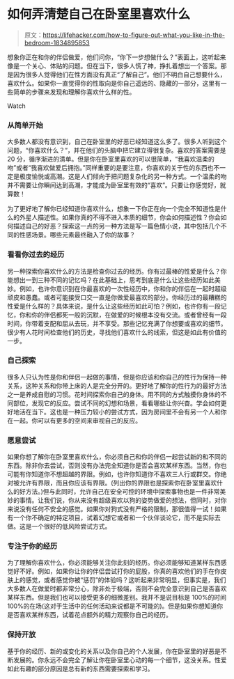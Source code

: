 # 如何弄清楚自己在卧室里喜欢什么

> 原文：<https://lifehacker.com/how-to-figure-out-what-you-like-in-the-bedroom-1834895853>

想象你正在和你的伴侣做爱，他们问你，“你下一步想做什么？”表面上，这听起来像是一个关心、体贴的问题。但在当下，很多人慌了神，挣扎着想出一个答案。那是因为很多人觉得他们在性方面没有真正“了解自己”。他们不明白自己想要什么，喜欢什么。如果你一直觉得你的性取向是你自己遥远的、隐藏的一部分，这里有一些简单的步骤来发现和理解你喜欢什么样的性。

Watch

### 从简单开始

大多数人都没有意识到，自己在卧室里的好恶已经知道这么多了。很多人听到这个问题，“你喜欢什么？”，并在他们的头脑中把它建立得很复杂。喜欢的答案需要是 20 分，循序渐进的清单。但是你在卧室里喜欢的可以很简单，“我喜欢温柔的吻”或者“我喜欢做爱后拥抱。”同样重要的是要注意，你喜欢的关于性的东西也不一定是极度愉悦或高潮。这是人们倾向于把问题复杂化的另一种方式。一个温柔的吻并不需要让你瞬间达到高潮，才能成为卧室里有效的“喜欢”。只要让你感觉好，就算数！

为了更好地了解你已经知道你喜欢什么，想象一下你正在向一个完全不知道性是什么的外星人描述性。如果你真的不得不进入本质的细节，你会如何描述性？你会如何描述自己的好恶？探索这一点的另一种方法是写一篇色情小说，其中包括几个不同的性感场景。哪些元素最终融入了你的故事？

### 看看你过去的经历

另一种探索你喜欢什么的方法是检查你过去的经历。你有过最棒的性爱是什么？你能想出一到三种不同的记忆吗？在此基础上，思考到底是什么让这些经历如此美妙。例如，也许你意识到在你最喜欢的一次性经历中，你和你的伴侣在一起时超级顽皮和愚蠢。或者可能接受口交一直是你做爱最喜欢的部分。你经历过的最糟糕的性爱是什么样的？具体来说，是什么让这些经历如此可怕？例如，也许你有一段记忆，你和你的伴侣都死一般的沉默，在做爱的时候根本没有交流。或者曾经有一段时间，你带着支配和屈从去玩，并不享受。那些记忆充满了你想要或喜欢的细节。很少有人花时间检查他们的历史，寻找他们喜欢什么的线索，但这是如此有价值的一步。

### 自己探索

很多人只认为性是你和伴侣一起做的事情，但是你应该和你自己的性行为保持一种关系，这种关系和你带上床的人是完全分开的。更好地了解你的性行为的最好方法之一是养成自慰的习惯。花时间探索你自己的身体。用不同的方式触摸你身体的不同部位，发现它的反应。尝试不同的幻想和场景，看看哪些让你兴奋。学会如何更好地活在当下。这也是一种压力较小的尝试方式，因为房间里不会有另一个人和你在一起。你可以有更多的空间来审视自己的反应。

### 愿意尝试

如果你想了解你在卧室里喜欢什么，你必须自己和你的伴侣一起尝试新的和不同的东西。除非你去尝试，否则没有办法完全知道你是否会喜欢某样东西。当然，你也可能有你知道你不想超越的界限。例如，也许你知道你不喜欢三人行或群交。你绝对被允许有界限，而且你应该有界限。(列出你的界限也是探索你在卧室里喜欢什么的好方法。)但与此同时，允许自己在安全可控的环境中探索事物也是一件非常美妙的事情。让我们说，你从来没有超级喜欢以狗的姿势做爱的想法，但同时，对你来说没有任何不安全的感觉。如果你对狗式没有严格的限制，那很值得一试！如果有一个你不确定的特定项目，试着幻想它或者和一个伙伴谈论它，而不是实际去做。这是一个很好的低风险尝试方式。

### 专注于你的经历

为了理解你喜欢什么，你必须能够关注你此刻的经历。你必须能够知道某样东西感觉好不好。例如，如果你让你的伴侣尝试打你的屁股，你真的喜欢他们的手在你皮肤上的感觉，或者感觉你被“惩罚”的体验吗？这听起来非常明显，但事实是，我们大多数人在做爱时都非常分心，除非处于极端，否则不会完全意识到自己是否喜欢某样东西。但是我们也可以接受更多的细微差别。我并不是说目标是 100%的时间 100%的在场(这对于生活中的任何活动来说都是不可能的)。但是如果你想知道你是否喜欢某样东西，试着花点额外的精力观察你自己的经历。

### 保持开放

基于你的经历、新的或变化的关系以及你自己的个人发展，你在卧室里的好恶是不断发展的。你永远不会完全了解让你在卧室里心动的每一个细节，这没关系。性爱如此有趣的部分原因是总有新的东西需要探索和学习。